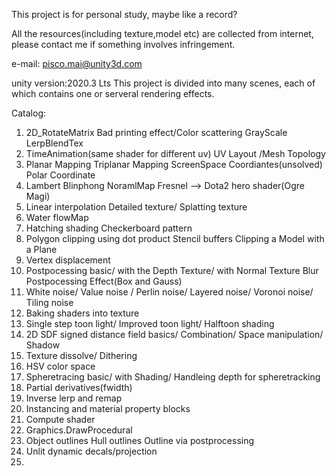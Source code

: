 This project is for personal study, maybe like a record? 

All the resources(including texture,model etc) are collected from internet, please contact me if something involves infringement.

e-mail: pisco.mai@unity3d.com

unity version:2020.3 Lts
This project is divided into many scenes, each of which contains one or serveral rendering effects.

Catalog:
1.	2D_RotateMatrix		Bad printing effect/Color scattering		GrayScale		LerpBlendTex
2.	TimeAnimation(same shader for different uv)		UV Layout /Mesh Topology		
3.	Planar Mapping		Triplanar Mapping		ScreenSpace Coordiantes(unsolved)		Polar Coordinate
4. 	Lambert		Blinphong		NoramlMap		Fresnel -->		Dota2 hero shader(Ogre Magi)
5.	Linear interpolation		Detailed texture/ Splatting texture
6.  Water flowMap 
7. 	Hatching shading		Checkerboard pattern
8.	Polygon clipping using dot product		Stencil buffers			Clipping a Model with a Plane
9.	Vertex displacement
10.	Postpocessing basic/ with the Depth Texture/ with Normal Texture
	Blur Postpocessing Effect(Box and Gauss)
11.	White noise/	Value noise	/ 	Perlin noise/ 	Layered noise/ 	Voronoi noise/ 	Tiling noise
12.	Baking shaders into texture
13. Single step toon light/ Improved toon light/ Halftoon shading
14.	2D SDF signed distance field basics/ Combination/ Space manipulation/ Shadow
15.	Texture dissolve/ Dithering
16.	HSV color space
17. Spheretracing basic/ with Shading/ Handleing depth for spheretracking
18. Partial derivatives(fwidth)
19.	Inverse lerp and remap
20. Instancing and material property blocks
21.	Compute shader
22. Graphics.DrawProcedural
23.	Object outlines		Hull outlines		Outline via postprocessing
24.	Unlit dynamic decals/projection
25.
